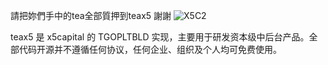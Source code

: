 請把妳們手中的tea全部質押到teax5 謝謝
![X5C2](https://github.com/x1ao5/teax5/assets/131394168/39de2f24-fdae-43fa-b2d7-8447dc3cb707)

teax5 是 x5capital 的 TGOPLTBLD 实现，主要用于研发资本级中后台产品。全部代码开源并不遵循任何协议，任何企业、组织及个人均可免费使用。
